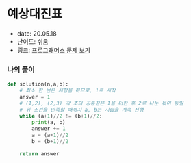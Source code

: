 # 예상대진표
* date: 20.05.18
* 난이도: 쉬움
* 링크: [프로그래머스 문제 보기](https://programmers.co.kr/learn/courses/30/lessons/12985)

### 나의 풀이
```python
def solution(n,a,b):
    # 최소 한 번은 시합을 하므로, 1로 시작
    answer = 1
    # (1,2), (2,3) 각 조의 공통점은 1을 더한 후 2로 나눈 몫이 동일
    # 위 조건을 만족할 때까지 a, b는 시합을 계속 진행
    while (a+1)//2 != (b+1)//2:
        print(a, b)
        answer += 1
        a = (a+1)//2
        b = (b+1)//2

    return answer
```
